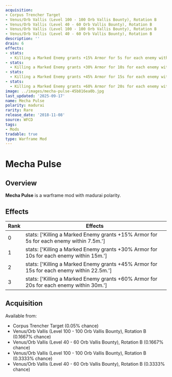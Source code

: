```yaml
---
acquisition:
- Corpus Trencher Target
- Venus/Orb Vallis (Level 100 - 100 Orb Vallis Bounty), Rotation B
- Venus/Orb Vallis (Level 40 - 60 Orb Vallis Bounty), Rotation B
- Venus/Orb Vallis (Level 100 - 100 Orb Vallis Bounty), Rotation B
- Venus/Orb Vallis (Level 40 - 60 Orb Vallis Bounty), Rotation B
description: ''
drain: 6
effects:
- stats:
  - Killing a Marked Enemy grants +15% Armor for 5s for each enemy within 7.5m.
- stats:
  - Killing a Marked Enemy grants +30% Armor for 10s for each enemy within 15m.
- stats:
  - Killing a Marked Enemy grants +45% Armor for 15s for each enemy within 22.5m.
- stats:
  - Killing a Marked Enemy grants +60% Armor for 20s for each enemy within 30m.
image: ../images/mecha-pulse-45b816ea0b.jpg
last_updated: '2025-09-17'
name: Mecha Pulse
polarity: madurai
rarity: Rare
release_date: '2018-11-08'
source: WFCD
tags:
- Mods
tradable: true
type: Warframe Mod
---
```


# Mecha Pulse

## Overview

**Mecha Pulse** is a warframe mod with madurai polarity.

## Effects

| Rank | Effects |
|------|----------|
| 0 | stats: ['Killing a Marked Enemy grants +15% Armor for 5s for each enemy within 7.5m.'] |
| 1 | stats: ['Killing a Marked Enemy grants +30% Armor for 10s for each enemy within 15m.'] |
| 2 | stats: ['Killing a Marked Enemy grants +45% Armor for 15s for each enemy within 22.5m.'] |
| 3 | stats: ['Killing a Marked Enemy grants +60% Armor for 20s for each enemy within 30m.'] |

## Acquisition

Available from:
- Corpus Trencher Target (0.05% chance)
- Venus/Orb Vallis (Level 100 - 100 Orb Vallis Bounty), Rotation B (0.1667% chance)
- Venus/Orb Vallis (Level 40 - 60 Orb Vallis Bounty), Rotation B (0.1667% chance)
- Venus/Orb Vallis (Level 100 - 100 Orb Vallis Bounty), Rotation B (0.3333% chance)
- Venus/Orb Vallis (Level 40 - 60 Orb Vallis Bounty), Rotation B (0.3333% chance)

